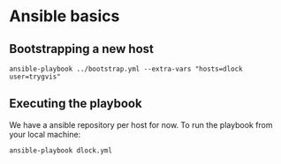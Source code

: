# Ansible basics

## Bootstrapping a new host

    ansible-playbook ../bootstrap.yml --extra-vars "hosts=dlock user=trygvis"

## Executing the playbook

We have a ansible repository per host for now. To run the playbook
from your local machine:

    ansible-playbook dlock.yml
